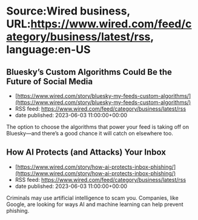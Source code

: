 # Source:Wired business, URL:https://www.wired.com/feed/category/business/latest/rss, language:en-US

## Bluesky’s Custom Algorithms Could Be the Future of Social Media
 - [https://www.wired.com/story/bluesky-my-feeds-custom-algorithms/](https://www.wired.com/story/bluesky-my-feeds-custom-algorithms/)
 - RSS feed: https://www.wired.com/feed/category/business/latest/rss
 - date published: 2023-06-03 11:00:00+00:00

The option to choose the algorithms that power your feed is taking off on Bluesky—and there’s a good chance it will catch on elsewhere too.

## How AI Protects (and Attacks) Your Inbox
 - [https://www.wired.com/story/how-ai-protects-inbox-phishing/](https://www.wired.com/story/how-ai-protects-inbox-phishing/)
 - RSS feed: https://www.wired.com/feed/category/business/latest/rss
 - date published: 2023-06-03 11:00:00+00:00

Criminals may use artificial intelligence to scam you. Companies, like Google, are looking for ways AI and machine learning can help prevent phishing.

